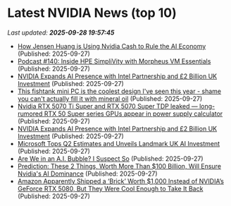 # Latest NVIDIA News (top 10)
_Last updated: **2025-09-28 19:57:45**_

- [How Jensen Huang is Using Nvidia Cash to Rule the AI Economy](https://biztoc.com/x/9b44ccc194d53241) (Published: 2025-09-27)
- [Podcast #140: Inside HPE SimpliVity with Morpheus VM Essentials](https://www.storagereview.com/podcast/podcast-140-inside-hpe-simplivity-with-morpheus-vm-essentials) (Published: 2025-09-27)
- [NVIDIA Expands AI Presence with Intel Partnership and £2 Billion UK Investment](https://biztoc.com/x/e81e9a0981027d6d) (Published: 2025-09-27)
- [This fishtank mini PC is the coolest design I've seen this year - shame you can't actually fill it with mineral oil](https://www.techradar.com/pro/this-fishtank-mini-pc-is-the-coolest-design-ive-seen-this-year-shame-you-cant-actually-put-mineral-oil) (Published: 2025-09-27)
- [Nvidia RTX 5070 Ti Super and RTX 5070 Super TDP leaked — long-rumored RTX 50 Super series GPUs appear in power supply calculator](https://www.tomshardware.com/pc-components/gpus/nvidia-rtx-5070-ti-super-and-rtx-5070-super-tdp-leaked-long-rumored-rtx-50-super-series-gpus-appear-in-power-supply-calculator) (Published: 2025-09-27)
- [NVIDIA Expands AI Presence with Intel Partnership and £2 Billion UK Investment](https://consent.yahoo.com/v2/collectConsent?sessionId=1_cc-session_ca5bb8e3-ac8f-4472-a5c7-09f7602816e6) (Published: 2025-09-27)
- [Microsoft Tops Q2 Estimates and Unveils Landmark UK AI Investment](https://finance.yahoo.com/news/microsoft-tops-q2-estimates-unveils-181526462.html) (Published: 2025-09-27)
- [Are We in an A.I. Bubble? I Suspect So](https://gideons.substack.com/p/are-we-in-an-ai-bubble-i-suspect) (Published: 2025-09-27)
- [Prediction: These 2 Things, Worth More Than $100 Billion, Will Ensure Nvidia's AI Dominance](https://biztoc.com/x/d1fb937d69ca865d) (Published: 2025-09-27)
- [Amazon Apparently Shipped a ‘Brick’ Worth $1,000 Instead of NVIDIA’s GeForce RTX 5080, But They Were Cool Enough to Take It Back](https://wccftech.com/amazon-apparently-shipped-a-brick-worth-1000-instead-of-rtx-5080/) (Published: 2025-09-27)
